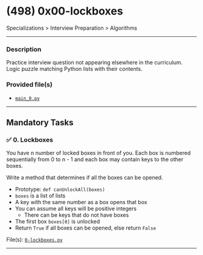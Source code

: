 # (498) 0x00-lockboxes
Specializations > Interview Preparation > Algorithms

---



### Description
Practice interview question not appearing elsewhere in the curriculum. Logic puzzle matching Python lists with their contents.

### Provided file(s)
* [`main_0.py`](./main_0.py)

---

## Mandatory Tasks

### :white_check_mark: 0. Lockboxes
You have n number of locked boxes in front of you. Each box is numbered sequentially from 0 to n - 1 and each box may contain keys to the other boxes.

Write a method that determines if all the boxes can be opened.

* Prototype: `def canUnlockAll(boxes)`
* `boxes` is a list of lists
* A key with the same number as a box opens that box
* You can assume all keys will be positive integers
    * There can be keys that do not have boxes
* The first box `boxes[0]` is unlocked
* Return `True` if all boxes can be opened, else return `False`

File(s): [`0-lockboxes.py`](./0-lockboxes.py)

---


